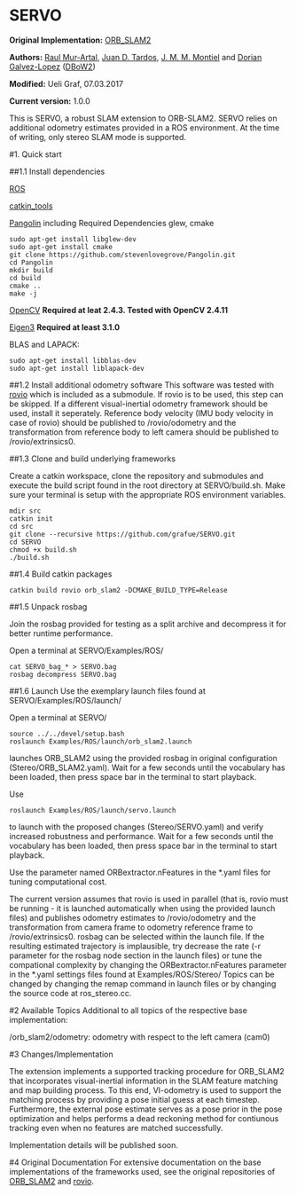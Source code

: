# SERVO

**Original Implementation:** [ORB_SLAM2](https://github.com/raulmur/ORB_SLAM2)

**Authors:** [Raul Mur-Artal](http://webdiis.unizar.es/~raulmur/), [Juan D. Tardos](http://webdiis.unizar.es/~jdtardos/), [J. M. M. Montiel](http://webdiis.unizar.es/~josemari/) and [Dorian Galvez-Lopez](http://doriangalvez.com/) ([DBoW2](https://github.com/dorian3d/DBoW2))

**Modified:** Ueli Graf, 07.03.2017

**Current version:** 1.0.0 

This is SERVO, a robust SLAM extension to ORB-SLAM2. SERVO relies on additional odometry estimates provided in a ROS environment. At the time of writing, only stereo SLAM mode is supported.

#1. Quick start

##1.1 Install dependencies

[ROS](ros.org)

[catkin_tools](http://catkin-tools.readthedocs.io/en/latest/installing.html)

[Pangolin](https://github.com/stevenlovegrove/Pangolin) including Required Dependencies glew, cmake

```
sudo apt-get install libglew-dev
sudo apt-get install cmake
git clone https://github.com/stevenlovegrove/Pangolin.git
cd Pangolin
mkdir build
cd build
cmake ..
make -j
```

[OpenCV](http://opencv.org) **Required at leat 2.4.3. Tested with OpenCV 2.4.11**

[Eigen3](http://eigen.tuxfamily.org) **Required at least 3.1.0**

BLAS and LAPACK:
```
sudo apt-get install libblas-dev
sudo apt-get install liblapack-dev
```

##1.2 Install additional odometry software
This software was tested with [rovio](https://github.com/ethz-asl/rovio) which is included as a submodule. If rovio is to be used, this step can be skipped. If a different visual-inertial odometry framework should be used, install it seperately. Reference body velocity (IMU body velocity in case of rovio) should be published to /rovio/odometry and the transformation from reference body to left camera should be published to /rovio/extrinsics0.

##1.3 Clone and build underlying frameworks

Create a catkin workspace, clone the repository and submodules and execute the build script found in the root directory at SERVO/build.sh. Make sure your terminal is setup with the appropriate ROS environment variables.
```
mdir src
catkin init
cd src
git clone --recursive https://github.com/grafue/SERVO.git
cd SERVO
chmod +x build.sh
./build.sh
```
##1.4 Build catkin packages
```
catkin build rovio orb_slam2 -DCMAKE_BUILD_TYPE=Release
```

##1.5 Unpack rosbag

Join the rosbag provided for testing as a split archive and decompress it for better runtime performance.

Open a terminal at SERVO/Examples/ROS/
```
cat SERVO_bag_* > SERVO.bag
rosbag decompress SERVO.bag
```

##1.6 Launch
Use the exemplary launch files found at SERVO/Examples/ROS/launch/

Open a terminal at SERVO/

```
source ../../devel/setup.bash
roslaunch Examples/ROS/launch/orb_slam2.launch
```
launches ORB_SLAM2 using the provided rosbag in original configuration (Stereo/ORB_SLAM2.yaml). Wait for a few seconds until the vocabulary has been loaded, then press space bar in the terminal to start playback.

Use
```
roslaunch Examples/ROS/launch/servo.launch
```
to launch with the proposed changes (Stereo/SERVO.yaml) and verify increased robustness and performance. Wait for a few seconds until the vocabulary has been loaded, then press space bar in the terminal to start playback.

Use the parameter named ORBextractor.nFeatures in the *.yaml files for tuning computational cost.

The current version assumes that rovio is used in parallel (that is, rovio must be running - it is launched automatically when using the provided launch files) and publishes odometry estimates to /rovio/odometry and the transformation from camera frame to odometry reference frame to /rovio/extrinsics0.
rosbag can be selected within the launch file. If the resulting estimated trajectory is implausible, try decrease the rate (-r parameter for the rosbag node section in the launch files) or tune the compational complexity by changing the ORBextractor.nFeatures parameter in the *.yaml settings files found at Examples/ROS/Stereo/
Topics can be changed by changing the remap command in launch files or by changing the source code at ros_stereo.cc.

#2 Available Topics
Additional to all topics of the respective base implementation:

/orb_slam2/odometry: odometry with respect to the left camera (cam0)

#3 Changes/Implementation

The extension implements a supported tracking procedure for ORB_SLAM2 that incorporates visual-inertial information in the SLAM feature matching and map building process. To this end, VI-odometry is used to support the matching process by providing a pose initial guess at each timestep. Furthermore, the external pose estimate serves as a pose prior in the pose optimization and helps performs a dead reckoning method for contiunous tracking even when no features are matched successfully.

Implementation details will be published soon.

#4 Original Documentation
For extensive documentation on the base implementations of the frameworks used, see the original repositories of [ORB_SLAM2](https://github.com/raulmur/ORB_SLAM2) and [rovio](https://github.com/ethz-asl/rovio).
